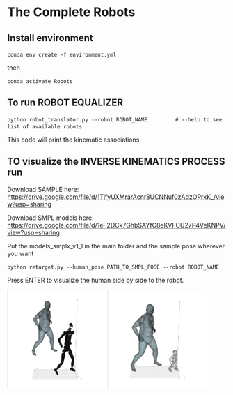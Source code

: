 # The Complete Robots

## Install environment


```
conda env create -f environment.yml
```
then 

```
conda activate Robots
```


## To run ROBOT EQUALIZER

```
python robot_translator.py --robot ROBOT_NAME         # --help to see list of available robots
```

This code will print the kinematic associations.

## TO visualize the INVERSE KINEMATICS PROCESS run

Download SAMPLE here: https://drive.google.com/file/d/1TjfyUXMrarAcnr8UCNNuf0zAdzOPrxK_/view?usp=sharing

Download SMPL models here: https://drive.google.com/file/d/1eF2DCk7GhbSAYfC8eKVFCU27P4VeKNPV/view?usp=sharing

Put the models_smplx_v1_1 in the main folder and the sample pose wherever you want

```
python retarget.py --human_pose PATH_TO_SMPL_POSE --robot ROBOT_NAME
```

Press ENTER to visualize the human side by side to the robot.

<img src="images/image1.png" style="width: 45%; display: inline-block;">
<img src="images/image2.png" style="width: 45%; display: inline-block;">
